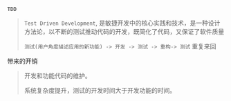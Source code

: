 `TDD`

> `Test Driven Development`, 是敏捷开发中的核心实践和技术，是一种设计方法论，以不断的测试推动代码的开发，既简化了代码，又保证了软件质量
>
> `测试(用户角度描述应用的新功能) -> 开发 -> 测试 -> 重构-> 测试` 重复来回

带来的开销

> 开发和功能代码的维护。
>
> 系统复杂度提升，测试的开发时间大于开发功能的时间。

